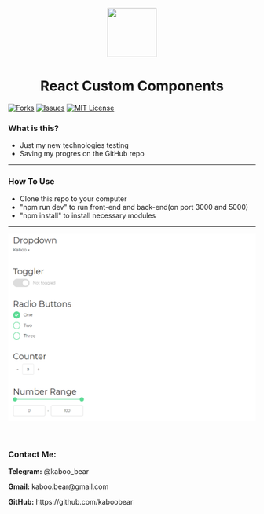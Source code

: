 <p align="center">
    <img src="https://img.icons8.com/bubbles/100/000000/rocket.png" width="100" height="100">
</p>

<h1 align="center">React Custom Components</h1>

[![Forks][forks-shield]][forks-url]
[![Issues][issues-shield]][issues-url]
[![MIT License][license-shield]][license-url]

### What is this?
+ Just my new technologies testing
+ Saving my progres on the GitHub repo

<hr>

### How To Use
+ Clone this repo to your computer
+ "npm run dev" to run front-end and back-end(on port 3000 and 5000)
+ "npm install" to install necessary modules



<hr>

![Layout](kaboo.png)

<br>

<h3>Contact Me:</h3>

<div>
    <p><b>Telegram:</b> @kaboo_bear </p>
</div>

<div>
    <p><b>Gmail:</b> kaboo.bear@gmail.com </p>
</div>

<div>
    <p><b>GitHub:</b> https://github.com/kaboobear</p>
</div>












[forks-shield]: https://img.shields.io/github/forks/kaboobear/React-Custom-Components?style=flat-square
[forks-url]: https://github.com/kaboobear/React-Custom-Components/network/members
[issues-shield]: https://img.shields.io/github/issues/kaboobear/React-Custom-Components.svg?style=flat-square
[issues-url]: https://github.com/kaboobear/React-Custom-Components/issues
[license-shield]: https://img.shields.io/github/license/kaboobear/React-Custom-Components.svg?style=flat-square
[license-url]: https://github.com/kaboobear/React-Custom-Components/blob/master/LICENSE.txt
